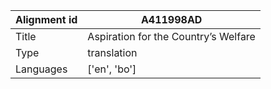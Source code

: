 |Alignment id | A411998AD
| --- | --- 
|Title | Aspiration for the Country’s Welfare 
|Type | translation
|Languages | ['en', 'bo']